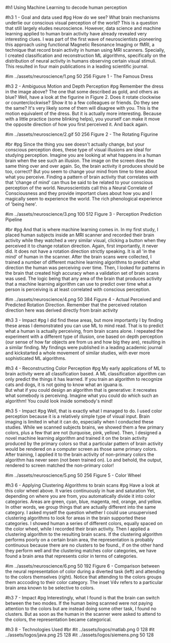 #h1 Using Machine Learning to decode human perception

#h3 1 - Goal and data used
#pg How do we see? What brain mechanisms underlie our conscious visual perception of the world? This is a question that still largely eludes neuroscience. However, data science and machine learning applied to human brain activity have already revealed very interesting clues. I was part of the first wave of neuroscientists pioneering this approach using functional Magnetic Resonance Imaging or fMRI, a technique that record brain activity in human using MRI scanners. Specially, I created classification and reconstruction ML algorithms, specifically on the distribution of neural activity in humans observing certain visual stimuli. This resulted in four main publications in a leading scientific journal. 

#im ../assets/neuroscience/1.png 50 256 Figure 1 - The Famous Dress

#h3 2 - Ambiguous Motion and Depth Perception
#pg Remember the dress in the image above? The one that some described as gold, and others as blue? Well, have a look at the figurine in Figure 2. Does it rotate clockwise or counterclockwise? Show it to a few colleagues or friends. Do they see the same? It's very likely some of them will disagree with you. This is the motion equivalent of the dress. But it is actually more interesting. Because with a little practice (some blinking helps), you yourself can make it move the opposite direction of how you first perceived it. And back again. 

#im ../assets/neuroscience/2.gif 50 256 Figure 2 - The Rotating Figurine

#br
#pg Since the thing you see doesn't actually change, but your conscious perception does, these type of visual illusions are ideal for studying perception. Imagine you are looking at what happens in a human brain when the see such an illusion. The image on the screen does the same thing over and over again. So, the brain activity it produces should be too, correct? But you seem to change your mind from time to time about what you perceive. Finding a pattern of brain activity that correlates with that 'change of mind' can thus be said to be related to your conscious perception of the world. Neuroscientists call this a Neural Correlate of Consciousness and they provide important clues about how you and I magically seem to experience the world. The rich phenological experience of 'being here'. 
	
#im ../assets/neuroscience/3.png 100 512 Figure 3 - Perception Prediction Pipeline

#br
#pg And that is where machine learning comes in. In my first study, I placed human subjects inside an MRI scanner and recorded their brain activity while they watched a very similar visual, clicking a button when they perceived it to change rotation direction. Again, first importantly, it never did. It does not have a rotation direction strictly speaking. It is all 'in the mind' of human in the scanner. After the brain scans were collected, I trained a number of different machine learning algorithms to predict what direction the human was perceiving over time. Then, I looked for patterns in the brain that created high accuracy when a validation set of brain scans was used. The logic being that any area of the brain that produces activity that a machine learning algorithm can use to predict over time what a person is perceiving is at least correlated with conscious perception. 

#im ../assets/neuroscience/4.png 50 384 Figure 4 - Actual Perceived and Predicted Rotation Direction. Remember that the perceived rotation direction here was derived directly from brain activity

#h3 3 - Impact
#pg I did find these areas, but more importantly I by finding these areas I demonstrated you can use ML to mind read. That is to predict what a human is actually perceiving, from brain scans alone. I repeated the experiment with a different type of illusion, one based on depth perception (our sense of how far objects are from us and how big they are), resulting in a similar finding. My findings were published in a leading academic journal and kickstarted a whole movement of similar studies, with ever more sophisticated ML algorithms.

#h3 4 - Reconstructing Color Perception
#pg My early applications of ML to brain activity were all classification based. A ML classification algorithm can only predict the things it has learned. If you train an algorithm to recognize cats and dogs, it is not going to know what an iguana is.  
But what if you could design an algorithm that is generative: it recreates what somebody is perceiving. Imagine what you could do which such an algorithm! You could look inside somebody's mind! 

#h3 5 - Impact
#pg Well, that is exactly what I managed to do. I used color perception because it is a relatively simple type of visual input. Brain imaging is limited in what it can do, especially when I conducted these studies. While we scanned subjects brains, we showed them a few primary colors, plus a few that are not (turquoise, pink, yellow). Then, I designed a novel machine learning algorithm and trained it on the brain activity produced by the primary colors so that a particular pattern of brain activity would be rendered on a computer screen as those same primary colors. After training, I applied it to the brain activity of non-primary colors the algorithm has never seen (not been trained on). Lo and behold, the output, rendered to screen matched the non-primary color! 

#im ../assets/neuroscience/5.png 50 256 Figure 5 - Color Wheel

#h3 6 - Applying Clustering Algorithms to brain scans
#pg Have a look at this color wheel above. It varies continuously in hue and saturation Yet, depending on where you are from, you automatically divide it into color categories. Areas are green, cyan, blue, magenta, red, orange, and yellow. In other words, we group things that are actually different into the same category. I asked myself the question whether I could use unsupervised clustering algorithms to look for areas in the brain supported these categories. I showed human a series of different colors, equally spaced on the color wheel, while I recorded their brain activity. Then I applied a clustering algorithm to the resulting brain scans. If the clustering algorithm performs poorly on a certain brain area, the representation is probably continuous because there are no clusters to be found., if on the other hand they perform well and the clustering matches color categories, we have found a brain area that represents color in terms of categories. 

#im ../assets/neuroscience/6.png 50 192 Figure 6 - Comparison between the neural representation of color during a diverted task (left) and attending to the colors themselves (right). Notice that attending to the colors groups them acccoding to their color category. The inset V4v refers to a particular brain area known to be selective to colors. 

#h3 7 - Impact 
#pg Interestingly, what I found is that the brain can switch between the two modes. If the human being scanned were not paying attention to the colors but are instead doing some other task, I found no clusters. But as soon as the human in the scanner were asked to attend to the colors, the representation became categorical. 

#h3 8 - Technologies Used
#br 
#it ../assets/logos/matlab.png 0 128 
#it ../assets/logos/java.png 25 128 
#it ../assets/logos/siemens.png 50 128 


